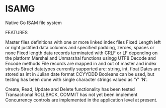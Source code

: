 # ISAMG
Native Go ISAM file system

FEATURES

Master files definitions with one or more linked index files
Fixed Length left or right justified data columns and specified padding, zeroes, spaces or none
Fixed length data records terminated with CRLF or LF depending on the platform
Marshal and Unmarshal functions usingg UTF8 Decode and Encode methods
File records are mapped in and out of master and index structs
Struct datatypes currently supported are: string, int, float
  Dates are stored as int in Julian date format CCYYDDD
  Booleans can be used, but testing has been done with single character strings valued as 'Y' 'N'.

Create, Read, Update and Delete functionality has been tested
Transactional ROLLBACK, COMMIT has not yet been implement
Concurrency controls are implemented in the application level at present.
